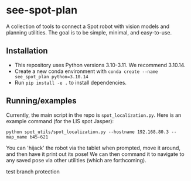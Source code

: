 # see-spot-plan
A collection of tools to connect a Spot robot with vision models and planning utilities. The goal is to be simple, minimal, and easy-to-use.

## Installation
* This repository uses Python versions 3.10-3.11. We recommend 3.10.14.
* Create a new conda environment with `conda create --name see_spot_plan python=3.10.14`
* Run `pip install -e .` to install dependencies.


## Running/examples
Currently, the main script in the repo is `spot_localization.py`. Here is an example command (for the LIS spot Jasper):
```
python spot_utils/spot_localization.py --hostname 192.168.80.3 --map_name b45-621
```
You can 'hijack' the robot via the tablet when prompted, move it around, and then have it print out its pose! We can then command it to navigate to any saved pose via other utilities (which are forthcoming).


test branch protection